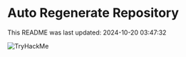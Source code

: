 # Auto Regenerate Repository

This README was last updated: 2024-10-20 03:47:32

 ![TryHackMe](https://tryhackme.com/badge/533634)